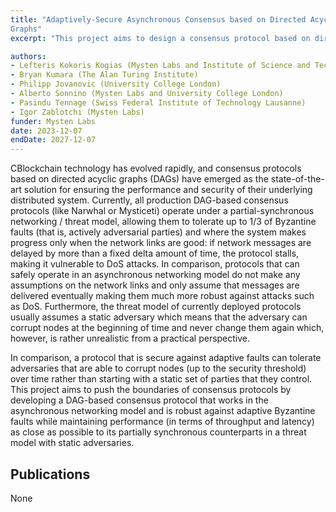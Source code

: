 ```yaml
---
title: "Adaptively-Secure Asynchronous Consensus based on Directed Acyclic
Graphs"
excerpt: "This project aims to design a consensus protocol based on directed acyclic graphs (DAGs) that can operate under asynchronous network assumptions while being secure against adaptive adversaries."

authors:
- Lefteris Kokoris Kogias (Mysten Labs and Institute of Science and Technology Austria)
- Bryan Kumara (The Alan Turing Institute)
- Philipp Jovanovic (University College London)
- Alberto Sonnino (Mysten Labs and University College London)
- Pasindu Tennage (Swiss Federal Institute of Technology Lausanne)
- Igor Zablotchi (Mysten Labs)
funder: Mysten Labs
date: 2023-12-07 
endDate: 2027-12-07
---
```


CBlockchain technology has evolved rapidly, and consensus protocols based on directed acyclic graphs (DAGs) have emerged as the state-of-the-art solution for ensuring the performance and security of their underlying distributed system. Currently, all production DAG-based consensus protocols (like Narwhal or Mysticeti) operate under a partial-synchronous networking / threat model, allowing them to tolerate up to 1/3 of Byzantine faults (that is, actively adversarial parties) and where the system makes progress only when the network links are good: if network messages are delayed by more than a fixed delta amount of time, the protocol stalls, making it vulnerable to DoS attacks. In comparison, protocols that can safely operate in an asynchronous networking model do not make any assumptions on the network links and only assume that messages are delivered eventually making them much more robust against attacks such as DoS. Furthermore, the threat model of currently deployed protocols usually assumes a static adversary which means that the adversary can corrupt nodes at the beginning of time and never change them again which, however, is rather unrealistic from a practical perspective.

In comparison, a protocol that is secure against adaptive faults can tolerate adversaries that are able to corrupt nodes (up to the security threshold) over time rather than starting with a static set of parties that they control. This project aims to push the boundaries of consensus protocols by developing a DAG-based consensus protocol that works in the asynchronous networking model and is robust against adaptive Byzantine faults while maintaining performance (in terms of throughput and latency) as close as possible to its partially synchronous counterparts in a threat model with static adversaries.

## Publications

None